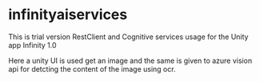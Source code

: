 # infinityaiservices
This is trial version RestClient and Cognitive services usage for the Unity app Infinity 1.0

Here a unity UI is used get an image and the same is given to azure vision api for detcting the content of the image using ocr.
